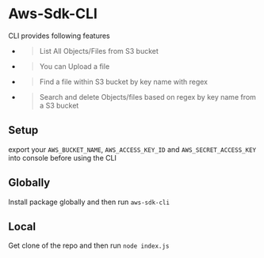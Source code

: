 # Aws-Sdk-CLI

CLI provides following features

*  > List All Objects/Files from S3 bucket
*  > You can Upload a file
*  > Find a file within S3 bucket by key name with regex
*  > Search and delete Objects/files based on regex by key name from a S3 bucket

## Setup
export your `AWS_BUCKET_NAME`, `AWS_ACCESS_KEY_ID` and `AWS_SECRET_ACCESS_KEY` into console before using the CLI

## Globally
Install package globally and then run `aws-sdk-cli`

## Local
Get clone of the repo and then run `node index.js`
